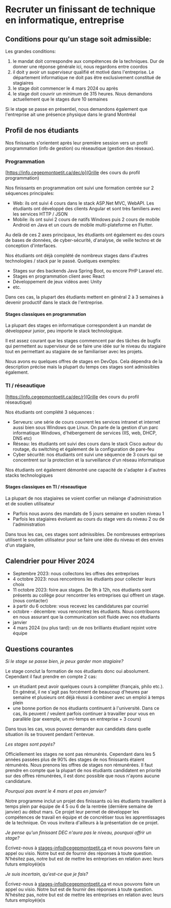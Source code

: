 # Recruter un finissant de technique en informatique, entreprise

## Conditions pour qu'un stage soit admissible:

Les grandes conditions:
1. le mandat doit correspondre aux compétences de la techniques. Dur de donner une réponse générale ici, nous regardons entre coordos
2. il doit y avoir un superviseur qualifié et motivé dans l'entreprise. Le département informatique ne doit pas être exclusivement constitué de stagiaires
3. le stage doit commencer le 4 mars 2024 ou après
4. le stage doit couvrir un minimum de 315 heures. Nous demandons actuellement que le stages dure 10 semaines



Si le stage se passe en présentiel, nous demandons également que l'entreprise ait une présence physique dans le grand Montréal

## Profil de nos étudiants

Nos finissants s'orientent après leur première session vers un profil programmation (info de gestion) ou réseautique (gestion des réseaux).

### Programmation
[https://info.cegepmontpetit.ca/dec/p](Grille des cours du profil programmation)

Nos finissants en programmation ont suivi une formation centrée sur 2 séquences principales:
- Web: ils ont suivi 4 cours dans le stack ASP.Net MVC, WebAPI. Les étudiants ont développé des clients Angular et sont très familiers avec les services HTTP / JSON
- Mobile: ils ont suivi 2 cours de natifs Windows puis 2 cours de mobile Android en Java et un cours de mobile multi-plateforme en Flutter.

Au delà de ces 2 axes principaux, les étudiants ont également eu des cours de bases de données, de cyber-sécurité, d'analyse, de veille techno et de conception d'interfaces.

Nos étudiants ont déjà complété de nombreux stages dans d'autres technologies / stack par le passé. Quelques exemples:
- Stages sur des backends Java Spring Boot, ou encore PHP Laravel etc.
- Stages en programmation client avec React
- Développement de jeux vidéos avec Unity
- etc.

Dans ces cas, la plupart des étudiants mettent en général 2 à 3 semaines à devenir productif dans le stack de l'entreprise.

#### Stages classiques en programmation

La plupart des stages en informatique correspondent à un mandat de développeur junior, peu importe le stack technologique. 

Il est assez courant que les stages commencent par des tâches de bugfix qui permettent au superviseur de se faire une idée sur le niveau du stagiaire tout en permettant au stagiaire de se familiariser avec les projets.

Nous avons eu quelques offres de stages en DevOps. Cela dépendra de la description précise mais la plupart du temps ces stages sont admissibles également.

### TI / réseautique
[https://info.cegepmontpetit.ca/dec/r](Grille des cours du profil réseautique)

Nos étudiants ont complété 3 séquences :
- Serveurs: une série de cours couvrent les services intranet et internet aussi bien sous Windows que Linux. On parle de la gestion d'un parc informatique Windows, d'hébergement de services (IIS, web, DHCP, DNS etc)
- Réseau: les étudiants ont suivi des cours dans le stack Cisco autour du routage, du switching et également de la configuration de pare-feu
- Cyber sécurité: nos étudiants ont suivi une séquence de 3 cours qui se concentrent sur la protection et la surveillance d'un réseau informatique

Nos étudiants ont également démontré une capacité de s'adapter à d'autres stacks technologiques

#### Stages classiques en TI / réseautique

La plupart de nos stagiaires se voient confier un mélange d'administration et de soutien utilisateur
- Parfois nous avons des mandats de 5 jours semaine en soutien niveau 1
- Parfois les stagiaires évoluent au cours du stage vers du niveau 2 ou de l'administration

Dans tous les cas, ces stages sont admissibles. De nombreuses entreprises utilisent le soutien utilisateur pour se faire une idée du niveau et des envies d'un stagiaire,

## Calendrier pour Hiver 2024

- Septembre 2023: nous collectons les offres des entreprises
- 4 octobre 2023: nous rencontrons les étudiants pour collecter leurs choix
- 11 octobre 2023: foire aux stages. De 9h à 12h, nos étudiants sont présents au collège pour rencontrer les entreprises qui offrent un stage. (nous contacter)
- à partir du 6 octobre: vous recevez les candidatures par courriel
- octobre - décembre: vous rencontrez les étudiants. Nous contribuons en nous assurant que la communication soit fluide avec nos étudiants
- janvier
- 4 mars 2024 (ou plus tard): un de nos brilliants étudiant rejoint votre équipe 

## Questions courantes

*Si le stage se passe bien, je peux garder mon stagiaire?*  

Le stage conclut la formation de nos étudiants donc oui absolument. Cependant il faut prendre en compte 2 cas:
- un étudiant peut avoir quelques cours à compléter (français, philo etc.). En général, il ne s'agit pas forcément de beaucoup d'heures par semaine et plusieurs ont déjà réussi à combiner avec un emploi à temps plein
- une bonne portion de nos étudiants continuent à l'université. Dans ce cas, ils peuvent / veulent parfois continuer à travailler pour vous en parallèle (par exemple, un mi-temps en entreprise + 3 cours)

Dans tous les cas, vous pouvez demander aux candidats dans quelle situation ils se trouvent pendant l'entevue.

*Les stages sont payés?*  

Officiellement les stages ne sont pas rémunérés. Cependant dans les 5 années passées plus de 90% des stages de nos finissants étaient rémunérés. Nous prenons les offres de stages non rémunérées. Il faut prendre en compte que la plupart de nos étudiants candidatent en priorité sur des offres rémunérées, il est donc possible que nous n'ayons aucune candidature.


*Pourquoi pas avant le 4 mars et pas en janvier?*  

Notre programme inclut un projet des finissants où les étudiants travaillent à temps plein par équipe de 4 5 ou 6 de la rentrée (dernière semaine de janvier) au début mars. Ce projet leur permet de développer les compétences de travail en équipe et de concrétiser tous les apprentissages de la technique. On vous invitera d'ailleurs à la présentation de ce projet.

*Je pense qu'un finissant DEC n'aura pas le niveau, pourquoi offrir un stage?*

Écrivez-nous à stages-info@cegepmontpetit.ca et nous pouvons faire un appel ou visio. Notre but est de fournir des réponses à toute question. N'hésitez pas, notre but est de mettre les entreprises en relation avec leurs futurs employé(e)s

*Je suis incertain, qu'est-ce que je fais?*

Écrivez-nous à stages-info@cegepmontpetit.ca et nous pouvons faire un appel ou visio. Notre but est de fournir des réponses à toute question. N'hésitez pas, notre but est de mettre les entreprises en relation avec leurs futurs employé(e)s
